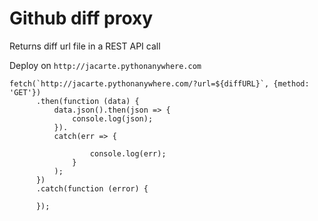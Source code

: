 # Github diff proxy

Returns diff url file in a REST API call

Deploy on ```http://jacarte.pythonanywhere.com```

```JS
fetch(`http://jacarte.pythonanywhere.com/?url=${diffURL}`, {method: 'GET'})
      .then(function (data) {
          data.json().then(json => {
              console.log(json);
          }).
          catch(err => {

                  console.log(err);
              }
          );
      })
      .catch(function (error) {
      
      });

```
